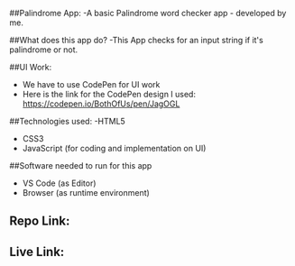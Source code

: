 ##Palindrome App:
-A basic Palindrome word checker app - developed by me.

##What does this app do?
-This App checks for an input string if it's palindrome or not.

##UI Work:
- We have to use CodePen for UI work
- Here is the link for the CodePen design I used: https://codepen.io/BothOfUs/pen/JagOGL

##Technologies used:
-HTML5
- CSS3
- JavaScript (for coding and implementation on UI)

##Software needed to run for this app
- VS Code (as Editor)
- Browser (as runtime environment)

## Repo Link:

## Live Link:
